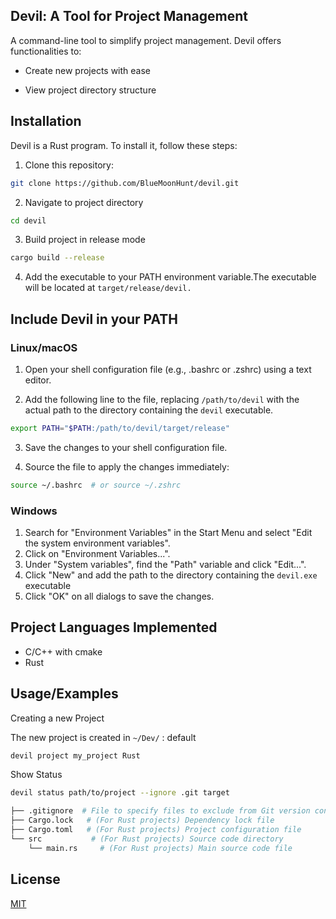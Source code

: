 ## Devil: A Tool for Project Management

A command-line tool to simplify project management. Devil offers functionalities to:

* Create new projects with ease

* View project directory structure
## Installation

Devil is a Rust program. To install it, follow these steps:

1. Clone this repository:

```bash
git clone https://github.com/BlueMoonHunt/devil.git
```

2. Navigate to project directory

```bash
cd devil
```

3. Build project in release mode
```bash
cargo build --release
```

4. Add the executable to your PATH environment variable.The executable will be located at 
```target/release/devil.```

## Include Devil in your PATH

### Linux/macOS

1. Open your shell configuration file (e.g., .bashrc or .zshrc) using a text editor.

2. Add the following line to the file, replacing ```/path/to/devil``` with the actual path to the directory containing the ```devil``` executable.

```bash
export PATH="$PATH:/path/to/devil/target/release"
```
3. Save the changes to your shell configuration file.

4. Source the file to apply the changes immediately:
```bash
source ~/.bashrc  # or source ~/.zshrc
```

### Windows

1. Search for "Environment Variables" in the Start Menu and select "Edit the system environment variables".
2. Click on "Environment Variables...".
3. Under "System variables", find the "Path" variable and click "Edit...".
4. Click "New" and add the path to the directory containing the ```devil.exe``` executable
5. Click "OK" on all dialogs to save the changes.
## Project Languages Implemented

* C/C++ with cmake
* Rust

## Usage/Examples

Creating a new Project

The new project is created in `~/Dev/` : default

```bash
devil project my_project Rust
```

Show Status

```bash
devil status path/to/project --ignore .git target
```

```bash
├── .gitignore  # File to specify files to exclude from Git version control
├── Cargo.lock   # (For Rust projects) Dependency lock file
├── Cargo.toml   # (For Rust projects) Project configuration file
└── src           # (For Rust projects) Source code directory
    └── main.rs     # (For Rust projects) Main source code file
```

## License

[MIT](https://choosealicense.com/licenses/mit/)

